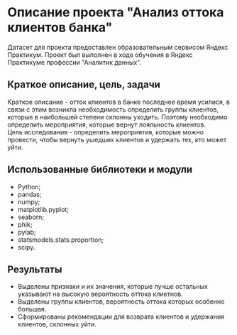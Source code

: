 # Описание проекта "Анализ оттока клиентов банка"
Датасет для проекта предоставлен образовательным сервисом Яндекс Практикум. Проект был выполнен в ходе обучения в Яндекс Практикуме профессии "Аналитик данных". 
## Краткое описание, цель, задачи
Краткое описание - отток клиентов в банке последнее время усилися, в связи с этим возникла необходимость определить группы клиентов, которые в наибольшей степени склонны уходить. Поэтому необходимо определить мероприятия, которые вернут лояльность клиентов.\
Цель исследования - определить мероприятия, которые можно провести, чтобы вернуть ушедших клиентов и удержать тех, кто может уйти.
## Использованные библиотеки и модули
- Python;
- pandas;
- numpy;
- matplotlib.pyplot;
- seaborn;
- phik;
- pylab;
- statsmodels.stats.proportion;
- scipy.
## Результаты
- Выделены признаки и их значения, которые лучше остальных указывают на высокую вероятность оттока клиетнов.
- Выделены группы клиентов, вероятность оттока которых особенно большая.
- Сформированы рекомендации для возврата клиентов и удержания клиентов, склонных уйти.

